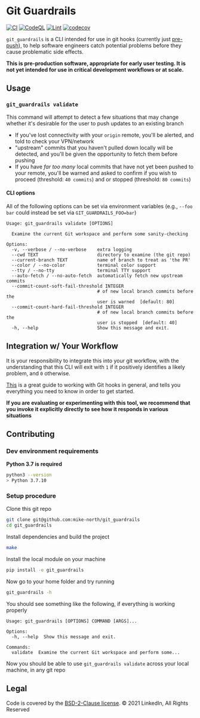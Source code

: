 # Git Guardrails

[![CI](https://github.com/mike-north/git_guardrails/actions/workflows/python-package.yml/badge.svg)](https://github.com/mike-north/git_guardrails/actions/workflows/python-package.yml)
[![CodeQL](https://github.com/mike-north/git_guardrails/actions/workflows/codeql.yml/badge.svg)](https://github.com/mike-north/git_guardrails/actions/workflows/codeql.yml)
[![Lint](https://github.com/mike-north/git_guardrails/actions/workflows/flake8.yml/badge.svg)](https://github.com/mike-north/git_guardrails/actions/workflows/flake8.yml)
[![codecov](https://codecov.io/gh/mike-north/git_guardrails/branch/main/graph/badge.svg?token=OURKHEX488)](https://codecov.io/gh/mike-north/git_guardrails)

`git_guardrails` is a CLI intended for use in git hooks (currently just [pre-push](https://www.git-scm.com/docs/githooks#_pre_push)), to help
software engineers catch potential problems before they cause problematic side effects.



**This is pre-production software, appropriate for early user testing. It is not yet intended for use in critical development workflows or at scale.**

## Usage

### `git_guardrails validate`
This command will attempt to detect a few situations that may change whether it's desirable for the user to push updates to an existing branch

* If you've lost connectivity with your `origin` remote, you'll be alerted, and told to check your VPN/network
* "upstream" commits that you haven't pulled down locally will be detected, and you'll be given the opportunity to fetch them before pushing
* If you have _far too many_ local commits that have not yet been pushed to your remote, you'll be warned and asked to confirm if you wish to proceed (threshold: `40 commits`) and or stopped (threshold: `80 commits`)


#### CLI options
All of the following options can be set via environment variables (e.g., `--foo bar` could instead be set via `GIT_GUARDRAILS_FOO=bar`)


```
Usage: git_guardrails validate [OPTIONS]

  Examine the current Git workspace and perform some sanity-checking

Options:
  -v, --verbose / --no-verbose    extra logging
  --cwd TEXT                      directory to examine (the git repo)
  --current-branch TEXT           name of branch to treat as 'the PR'
  --color / --no-color            terminal color support
  --tty / --no-tty                terminal TTY support
  --auto-fetch / --no-auto-fetch  automatically fetch new upstream commits
  --commit-count-soft-fail-threshold INTEGER
                                  # of new local branch commits before the
                                  user is warned  [default: 80]
  --commit-count-hard-fail-threshold INTEGER
                                  # of new local branch commits before the
                                  user is stopped  [default: 40]
  -h, --help                      Show this message and exit.
```

## Integration w/ Your Workflow
It is your responsibility to integrate this into your git workflow, with the understanding that
this CLI will exit with `1` if it positively identifies a likely problem, and `0` otherwise.

[This](https://githooks.com/) is a great guide to working with Git hooks in general, and tells you everything you need to know in order to get started.

**If you are evaluating or experimenting with this tool, we recommend that you invoke it explicitly directly to see how it responds in various situations**

## Contributing

### Dev environment requirements

**Python 3.7 is required**
```sh
python3 --version
> Python 3.7.10
```

### Setup procedure

Clone this git repo
```sh
git clone git@github.com:mike-north/git_guardrails
cd git_guardrails
```
Install dependencies and build the project
```sh
make
```
Install the local module on your machine
```sh
pip install -e git_guardrails
```

Now go to your home folder and try running
```sh
git_guardrails -h
```

You should see something like the following, if everything is working properly
```
Usage: git_guardrails [OPTIONS] COMMAND [ARGS]...

Options:
  -h, --help  Show this message and exit.

Commands:
  validate  Examine the current Git workspace and perform some...
```

Now you should be able to use `git_guardrails validate` across your local machine, in any git repo


## Legal
Code is covered by the [BSD-2-Clause license](./LICENSE). &copy; 2021 LinkedIn, All Rights Reserved
